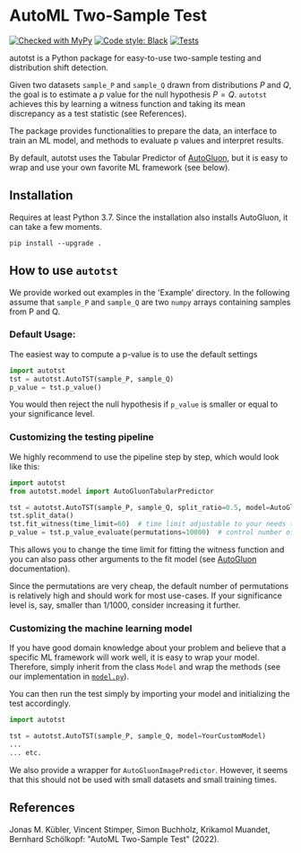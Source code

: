 # AutoML Two-Sample Test

[![Checked with MyPy](https://img.shields.io/badge/mypy-checked-blue)](https://github.com/python/mypy)
[![Code style: Black](https://img.shields.io/badge/code%20style-black-000000.svg)](https://github.com/ambv/black)
[![Tests](https://github.com/jmkuebler/auto-tst/actions/workflows/tests.yml/badge.svg)](https://github.com/jmkuebler/auto-tst/actions/workflows/tests.yml)



autotst is a Python package for easy-to-use two-sample testing and distribution shift detection.

Given two datasets `sample_P` and `sample_Q` drawn from distributions $P$ and $Q$, the 
goal is to estimate a $p$ value for the null hypothesis $P=Q$.
`autotst` achieves this by learning a witness function and taking its mean discrepancy as a test statistic
(see References).

The package provides functionalities to prepare the data, an interface to train an ML model, and methods
to evaluate p values and interpret results.

By default, autotst uses the Tabular Predictor of [AutoGluon](https://auto.gluon.ai/), but it is easy 
to wrap and use your own favorite ML framework (see below).

## Installation
Requires at least Python 3.7. Since the installation also installs AutoGluon, it can take a few moments.
```
pip install --upgrade .
```

## How to use `autotst`
We provide worked out examples in the 'Example' directory. In the following assume that
`sample_P` and `sample_Q` are two `numpy` arrays containing samples from P and Q. 

### Default Usage:

The easiest way to compute a p-value is to use the default settings
```python
import autotst
tst = autotst.AutoTST(sample_P, sample_Q)
p_value = tst.p_value()
```
You would then reject the null hypothesis if `p_value` is smaller or equal to your significance level.

### Customizing the testing pipeline
We highly recommend to use the pipeline step by step, which would look like this:
```python
import autotst
from autotst.model import AutoGluonTabularPredictor

tst = autotst.AutoTST(sample_P, sample_Q, split_ratio=0.5, model=AutoGluonTabularPredictor)
tst.split_data()
tst.fit_witness(time_limit=60)  # time limit adjustable to your needs (in seconds)
p_value = tst.p_value_evaluate(permutations=10000)  # control number of permutations in the estimation
```
This allows you to change the time limit for fitting the witness function and you can also pass other 
arguments to the fit model (see [AutoGluon](https://auto.gluon.ai/) documentation).

Since the permutations are very cheap, the default number of permutations is relatively high and should work for most
use-cases. If your significance level is, say, smaller than 1/1000, consider increasing it further.

### Customizing the machine learning model
If you have good domain knowledge about your problem and believe that a specific ML framework will work well,
it is easy to wrap your model. 
Therefore, simply inherit from the class `Model` and wrap the methods
(see our implementation in [`model.py`](autotst/model.py)).

You can then run the test simply by importing your model and initializing the test accordingly.

```python
import autotst

tst = autotst.AutoTST(sample_P, sample_Q, model=YourCustomModel)
...
... etc.
```

We also provide a wrapper for `AutoGluonImagePredictor`. However, it seems that this should not be used 
with small datasets and small training times.

## References
Jonas M. Kübler, Vincent Stimper, Simon Buchholz, Krikamol Muandet, Bernhard Schölkopf: "AutoML Two-Sample Test" (2022).
